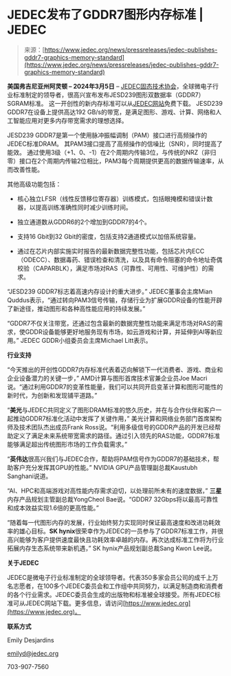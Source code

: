 <!--yml

category: 未分类

date: 2024-05-27 14:37:31

-->

# JEDEC发布了GDDR7图形内存标准 | JEDEC

> 来源：[https://www.jedec.org/news/pressreleases/jedec-publishes-gddr7-graphics-memory-standard](https://www.jedec.org/news/pressreleases/jedec-publishes-gddr7-graphics-memory-standard)

**美国弗吉尼亚州阿灵顿 – 2024年3月5日** – [JEDEC固态技术协会](https://www.jedec.org)，全球微电子行业标准制定的领导者，很高兴宣布发布JESD239图形双数据率（GDDR7）SGRAM标准。 这一开创性的新内存标准可以从[JEDEC网站](https://www.jedec.org/standards-documents/docs/jesd239)免费下载。 JESD239 GDDR7在设备上提供高达192 GB/s的带宽，是满足图形、游戏、计算、网络和人工智能应用对更多内存带宽需求的理想选择。

JESD239 GDDR7是第一个使用脉冲振幅调制（PAM）接口进行高频操作的JEDEC标准DRAM。 其PAM3接口提高了高频操作的信噪比（SNR），同时提高了能效。 通过使用3级（+1、0、-1）在2个周期内传输3位，与传统的NRZ（非归零）接口在2个周期内传输2位相比，PAM3每个周期提供更高的数据传输速率，从而改善性能。

其他高级功能包括：

+   核心独立LFSR（线性反馈移位寄存器）训练模式，包括眼掩模和错误计数器，以提高训练准确性同时减少训练时间。

+   独立通道数从GDDR6的2个增加到GDDR7的4个。

+   支持16 Gbit到32 Gbit的密度，包括支持2通道模式以加倍系统容量。

+   通过在芯片内部实施实时报告的最新数据完整性功能，包括芯片内ECC（ODECC）、数据毒药、错误检查和清洗，以及具有命令阻塞的命令地址奇偶校验（CAPARBLK），满足市场对RAS（可靠性、可用性、可维护性）的需求。

“JESD239 GDDR7标志着高速内存设计的重大进步。” JEDEC董事会主席Mian Quddus表示，“通过转向PAM3信号传输，存储行业为扩展GDDR设备的性能开辟了新途径，推动图形和各种高性能应用的持续发展。”

“GDDR7不仅关注带宽，还通过包含最新的数据完整性功能来满足市场对RAS的需求，使GDDR设备能够更好地服务现有市场，如云游戏和计算，并延伸到AI等新应用。” JEDEC GDDR小组委员会主席Michael Litt表示。

**行业支持**

“今天推出的开创性GDDR7内存标准代表着迈向解锁下一代消费者、游戏、商业和企业设备潜力的关键一步，” AMD计算与图形首席技术官兼企业员Joe Macri说。“通过利用GDDR7的变革性能量，我们可以共同开启变革计算和图形可能性的新时代，为创新和发现铺平道路。”

“**美光**与JEDEC共同定义了图形DRAM标准的悠久历史，并在与合作伙伴和客户一起推动GDDR7标准化活动中发挥了关键作用，” 美光计算和网络业务部门首席架构师及技术团队杰出成员Frank Ross说。“利用多级信号的GDDR产品的开发已经帮助定义了满足未来系统带宽需求的路径。通过引入领先的RAS功能，GDDR7标准能够满足超出传统图形市场的工作负载需求。”

“**英伟达**很高兴我们与JEDEC合作，帮助将PAM信号作为GDDR7的基础技术，帮助客户充分发挥其GPU的性能。” NVIDIA GPU产品管理副总裁Kaustubh Sanghani说道。

“AI、HPC和高端游戏对高性能内存需求迫切，以处理前所未有的速度数据，” **三星**内存产品规划主管副总裁YongCheol Bae说。“GDDR7 32Gbps将以最高可靠性和成本效益实现1.6倍的更高性能。”

“随着每一代图形内存的发展，行业始终努力实现同时保证最高速度和改进功耗效率的雄心目标。**SK hynix**很荣幸作为JEDEC的一员参与了GDDR7标准工作，并很高兴能够为客户提供速度最快且功耗效率卓越的内存。再次达成标准工作将为行业拓展内存生态系统带来新机遇，” SK hynix产品规划副总裁Sang Kwon Lee说。

**关于JEDEC**

JEDEC是微电子行业标准制定的全球领导者。代表350多家会员公司的成千上万名志愿者，在100多个JEDEC委员会和工作组中共同努力，以满足制造商和消费者的各个行业需求。JEDEC委员会生成的出版物和标准被全球接受。所有JEDEC标准可从JEDEC网站下载。更多信息，请访问[https://www.jedec.org](https://www.jedec.org)。

**联系方式**

Emily Desjardins

[emilyd@jedec.org](mailto:emilyd@jedec.org)

703-907-7560

###
